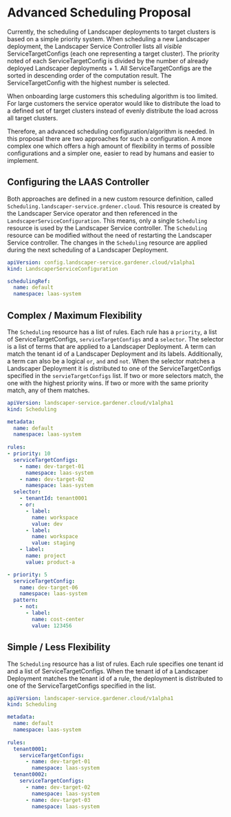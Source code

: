 # Advanced Scheduling Proposal

Currently, the scheduling of Landscaper deployments to target clusters is based on a simple priority system.
When scheduling a new Landscaper deployment, the Landscaper Service Controller lists all _visible_ ServiceTargetConfigs (each one representing a target cluster).
The priority noted of each ServiceTargetConfig is divided by the number of already deployed Landscaper deployments + 1.
All ServiceTargetConfigs are the sorted in descending order of the computation result. The ServiceTargetConfig with the highest number is selected.

When onboarding large customers this scheduling algorithm is too limited. For large customers the service operator would like to distribute the load to a defined set of target clusters
instead of evenly distribute the load across all target clusters.

Therefore, an advanced scheduling configuration/algorithm is needed. 
In this proposal there are two approaches for such a configuration. A more complex one which offers a high amount of flexibility in terms of possible configurations
and a simpler one, easier to read by humans and easier to implement.

## Configuring the LAAS Controller

Both approaches are defined in a new custom resource definition, called `Scheduling.landscaper-service.grdener.cloud`. 
This resource is created by the Landscaper Service operator and then referenced in the `LandscaperServiceConfiguration`.
This means, only a single `Scheduling` resource is used by the Landscaper Service controller.
The `Scheduling` resource can be modified without the need of restarting the Landscaper Service controller.
The changes in the `Scheduling` resource are applied during the next scheduling of a Landscaper Deployment.

```yaml
apiVersion: config.landscaper-service.gardener.cloud/v1alpha1
kind: LandscaperServiceConfiguration

schedulingRef:
  name: default
  namespace: laas-system
```

## Complex / Maximum Flexibility

The `Scheduling` resource has a list of rules.
Each rule has a `priority`, a list of ServiceTargetConfigs, `serviceTargetConfigs` and a `selector`.
The selector is a list of terms that are applied to a Landscaper Deployment. A term can match the tenant id of a Landscaper Deployment
and its labels. Additionally, a term can also be a logical `or`, `and` and `not`.
When the selector matches a Landscaper Deployment it is distributed to one of the ServiceTargetConfigs specified in the `servieTargetConfigs` list.
If two or more selectors match, the one with the highest priority wins. If two or more with the same priority match, any of them matches.

```yaml
apiVersion: landscaper-service.gardener.cloud/v1alpha1
kind: Scheduling

metadata:
  name: default
  namespace: laas-system
  
rules:
- priority: 10
  serviceTargetConfigs:
    - name: dev-target-01
      namespace: laas-system
    - name: dev-target-02
      namespace: laas-system
  selector:
    - tenantId: tenant0001
    - or:
      - label:
        name: workspace
        value: dev
      - label:
        name: workspace
        value: staging
    - label:
      name: project
      value: product-a

- priority: 5
  serviceTargetConfig:
    name: dev-target-06
    namespace: laas-system
  pattern:
    - not:
      - label:
        name: cost-center
        value: 123456
```

## Simple / Less Flexibility

The `Scheduling` resource has a list of rules.
Each rule specifies one tenant id and a list of ServiceTargetConfigs.
When the tenant id of a Landscaper Deployment matches the tenant id of a rule, the deployment is distributed to one of
the ServiceTargetConfigs specified in the list.

```yaml
apiVersion: landscaper-service.gardener.cloud/v1alpha1
kind: Scheduling

metadata:
  name: default
  namespace: laas-system
  
rules:
  tenant0001:
    serviceTargetConfigs:
      - name: dev-target-01
        namespace: laas-system
  tenant0002:
    serviceTargetConfigs:
      - name: dev-target-02
        namespace: laas-system
      - name: dev-target-03
        namespace: laas-system
```
